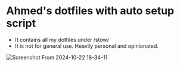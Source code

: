 # Ahmed's dotfiles with auto setup script
- It contains all my dotfiles under /stow/
- It is not for general use. Heavily personal and opinionated.

![Screenshot From 2024-10-22 18-34-11](https://github.com/user-attachments/assets/1af2c33f-3f20-4fe4-bcff-661846b50618)



